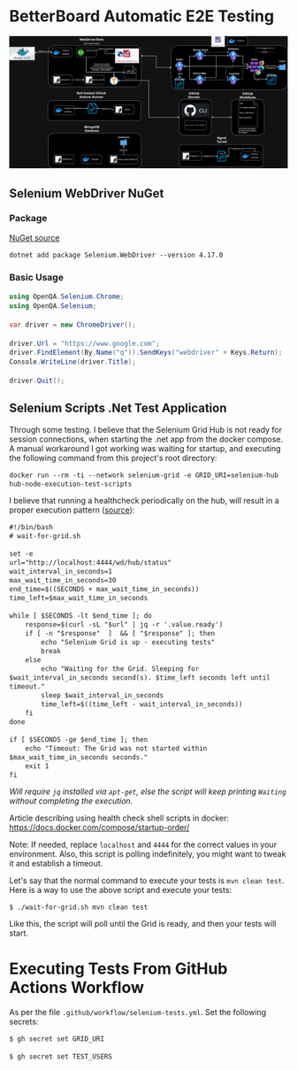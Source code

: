 # BetterBoard Automatic E2E Testing

![E2E Testing Components!](./documentation/betterboard-e2e.png "E2E Testing Copmonents")

## Selenium WebDriver NuGet

### Package

[NuGet source](https://www.nuget.org/packages/Selenium.WebDriver)

```shell
dotnet add package Selenium.WebDriver --version 4.17.0
```

### Basic Usage

```csharp
using OpenQA.Selenium.Chrome;
using OpenQA.Selenium;

var driver = new ChromeDriver();

driver.Url = "https://www.google.com";
driver.FindElement(By.Name("q")).SendKeys("webdriver" + Keys.Return);
Console.WriteLine(driver.Title);

driver.Quit();
```

## Selenium Scripts .Net Test Application

Through some testing. I believe that the Selenium Grid Hub is not ready for
session connections, when starting the .net app from the docker compose.
A manual workaround I got working was waiting for startup, and executing the
following command from this project's root directory:
```shell
docker run --rm -ti --network selenium-grid -e GRID_URI=selenium-hub hub-node-execution-test-scripts
```
I believe that running a healthcheck periodically on the hub, will result in a
proper execution pattern ([source](https://github.com/SeleniumHQ/docker-selenium?tab=readme-ov-file#adding-a-healthcheck-to-the-grid)):
```shell
#!/bin/bash
# wait-for-grid.sh

set -e
url="http://localhost:4444/wd/hub/status"
wait_interval_in_seconds=1
max_wait_time_in_seconds=30
end_time=$((SECONDS + max_wait_time_in_seconds))
time_left=$max_wait_time_in_seconds

while [ $SECONDS -lt $end_time ]; do
    response=$(curl -sL "$url" | jq -r '.value.ready')
    if [ -n "$response"  ]  && [ "$response" ]; then
        echo "Selenium Grid is up - executing tests"
        break
    else
        echo "Waiting for the Grid. Sleeping for $wait_interval_in_seconds second(s). $time_left seconds left until timeout."
        sleep $wait_interval_in_seconds
        time_left=$((time_left - wait_interval_in_seconds))
    fi
done

if [ $SECONDS -ge $end_time ]; then
    echo "Timeout: The Grid was not started within $max_wait_time_in_seconds seconds."
    exit 1
fi
```
*Will require `jq` installed via `apt-get`, else the script will keep printing `Waiting` without completing the execution.*

Article describing using health check shell scripts in docker:
https://docs.docker.com/compose/startup-order/

Note: If needed, replace `localhost` and `4444` for the correct values in your environment. Also, this script is polling indefinitely, you might want to tweak it and establish a timeout.

Let's say that the normal command to execute your tests is `mvn clean test`. Here is a way to use the above script and execute your tests:
```shell
$ ./wait-for-grid.sh mvn clean test
```

Like this, the script will poll until the Grid is ready, and then your tests will start.

# Executing Tests From GitHub Actions Workflow

As per the file `.github/workflow/selenium-tests.yml`. Set the following secrets:
```shell
$ gh secret set GRID_URI

$ gh secret set TEST_USERS
```
